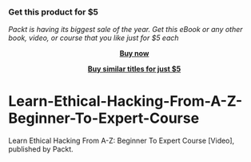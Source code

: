 
### Get this product for $5

<i>Packt is having its biggest sale of the year. Get this eBook or any other book, video, or course that you like just for $5 each</i>


<b><p align='center'>[Buy now](https://packt.link/9781801072991)</p></b>


<b><p align='center'>[Buy similar titles for just $5](https://subscription.packtpub.com/search)</p></b>


# Learn-Ethical-Hacking-From-A-Z-Beginner-To-Expert-Course
Learn Ethical Hacking From A-Z: Beginner To Expert Course [Video], published by Packt.
